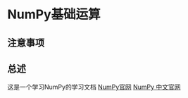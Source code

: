 # NumPy基础运算
## 注意事项
## 总述
这是一个学习NumPy的学习文档
[NumPy官网](https://www.numpy.org)
[NumPy 中文官网](https://numpy.net/)
